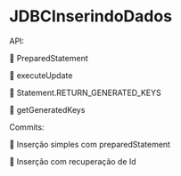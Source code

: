 # JDBCInserindoDados


API:

 PreparedStatement

 executeUpdate

 Statement.RETURN_GENERATED_KEYS

 getGeneratedKeys


Commits:

 Inserção simples com preparedStatement

 Inserção com recuperação de Id
